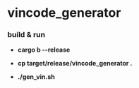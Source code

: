 # vincode_generator

### build & run

* __cargo b --release__

* __cp target/release/vincode_generator .__

* __./gen_vin.sh__

